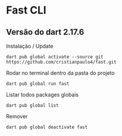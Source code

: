 # Fast CLI
## Versão do dart 2.17.6

Instalação / Update
```
dart pub global activate --source git https://github.com/cristianpaulo4/fast.git
```

Rodar no terminal dentro da pasta do projeto
```
dart pub global run fast
```

Listar todos packages globais
```
dart pub global list
```

Remover
```
dart pub global deactivate fast
```

